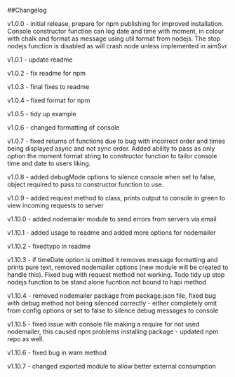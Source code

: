 ##Changelog

v1.0.0 - initial release, prepare for npm publishing for improved installation.  Console constructor function can log date and time with moment, in colour with chalk and format as message using util.format from nodejs.  The stop nodejs function is disabled as will crash node unless implemented in aimSvr

v1.0.1 - update readme

v1.0.2 - fix readme for npm

v1.0.3 - final fixes to readme

v1.0.4 - fixed format for npm

v1.0.5 - tidy up example

v1.0.6 - changed formatting of console

v1.0.7 - fixed returns of functions due to bug with incorrect order and times being displayed async and not sync order.  Added ability to pass as only option the moment format string to constructor function to tailor console time and date to users liking.

v1.0.8 - added debugMode options to silence console when set to false, object required to pass to constructor function to use.

v1.0.9 - added request method to class, prints output to console in green to view incoming requests to server

v1.10.0 - added nodemailer module to send errors from servers via email

v1.10.1 - added usage to readme and added more options for nodemailer

v1.10.2 - fixedtypo in readme

v1.10.3 - if timeDate option is omitted it removes message formatting and prints pure text, removed nodemailer options (new module will be created to handle this).  Fixed bug with request method not working.  Todo tidy up stop nodejs function to be stand alone fucntion not bound to hapi method

v1.10.4 - removed nodemailer package from package.json file, fixed bug with debug method not being silenced correctly - either completely omit from config options or set to false to silence debug messages to console

v1.10.5 - fixed issue with console file making a require for not used nodemailer, this caused npm problems installing package - updated npm repo as well.

v1.10.6 - fixed bug in warn method

v1.10.7 - changed exported module to allow better external consumption
